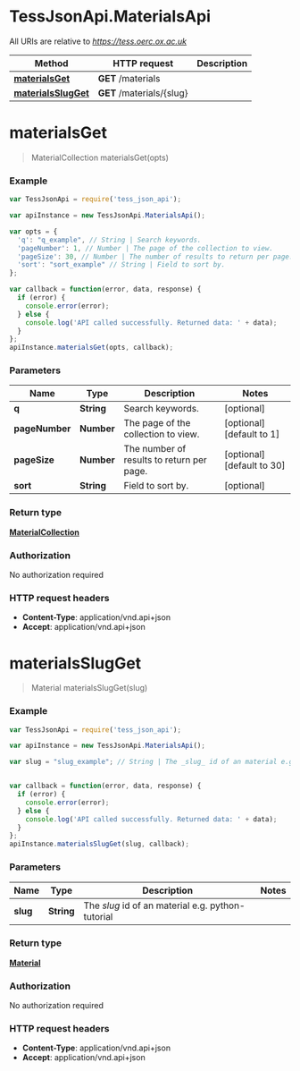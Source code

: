 # TessJsonApi.MaterialsApi

All URIs are relative to *https://tess.oerc.ox.ac.uk*

Method | HTTP request | Description
------------- | ------------- | -------------
[**materialsGet**](MaterialsApi.md#materialsGet) | **GET** /materials | 
[**materialsSlugGet**](MaterialsApi.md#materialsSlugGet) | **GET** /materials/{slug} | 


<a name="materialsGet"></a>
# **materialsGet**
> MaterialCollection materialsGet(opts)



### Example
```javascript
var TessJsonApi = require('tess_json_api');

var apiInstance = new TessJsonApi.MaterialsApi();

var opts = { 
  'q': "q_example", // String | Search keywords.
  'pageNumber': 1, // Number | The page of the collection to view.
  'pageSize': 30, // Number | The number of results to return per page.
  'sort': "sort_example" // String | Field to sort by.
};

var callback = function(error, data, response) {
  if (error) {
    console.error(error);
  } else {
    console.log('API called successfully. Returned data: ' + data);
  }
};
apiInstance.materialsGet(opts, callback);
```

### Parameters

Name | Type | Description  | Notes
------------- | ------------- | ------------- | -------------
 **q** | **String**| Search keywords. | [optional] 
 **pageNumber** | **Number**| The page of the collection to view. | [optional] [default to 1]
 **pageSize** | **Number**| The number of results to return per page. | [optional] [default to 30]
 **sort** | **String**| Field to sort by. | [optional] 

### Return type

[**MaterialCollection**](MaterialCollection.md)

### Authorization

No authorization required

### HTTP request headers

 - **Content-Type**: application/vnd.api+json
 - **Accept**: application/vnd.api+json

<a name="materialsSlugGet"></a>
# **materialsSlugGet**
> Material materialsSlugGet(slug)



### Example
```javascript
var TessJsonApi = require('tess_json_api');

var apiInstance = new TessJsonApi.MaterialsApi();

var slug = "slug_example"; // String | The _slug_ id of an material e.g. python-tutorial


var callback = function(error, data, response) {
  if (error) {
    console.error(error);
  } else {
    console.log('API called successfully. Returned data: ' + data);
  }
};
apiInstance.materialsSlugGet(slug, callback);
```

### Parameters

Name | Type | Description  | Notes
------------- | ------------- | ------------- | -------------
 **slug** | **String**| The _slug_ id of an material e.g. python-tutorial | 

### Return type

[**Material**](Material.md)

### Authorization

No authorization required

### HTTP request headers

 - **Content-Type**: application/vnd.api+json
 - **Accept**: application/vnd.api+json

